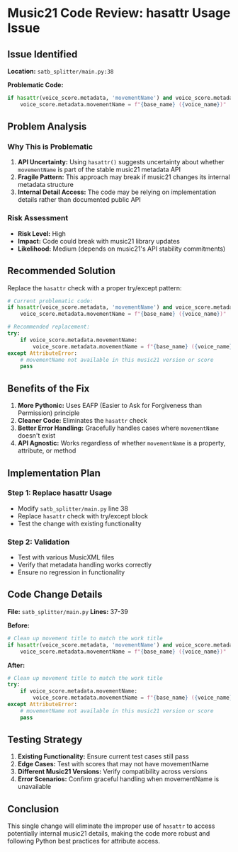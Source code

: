 # Music21 Code Review: hasattr Usage Issue

## Issue Identified

**Location:** `satb_splitter/main.py:38`

**Problematic Code:**
```python
if hasattr(voice_score.metadata, 'movementName') and voice_score.metadata.movementName:
    voice_score.metadata.movementName = f"{base_name} ({voice_name})"
```

## Problem Analysis

### Why This is Problematic

1. **API Uncertainty:** Using `hasattr()` suggests uncertainty about whether `movementName` is part of the stable music21 metadata API
2. **Fragile Pattern:** This approach may break if music21 changes its internal metadata structure
3. **Internal Detail Access:** The code may be relying on implementation details rather than documented public API

### Risk Assessment

- **Risk Level:** High
- **Impact:** Code could break with music21 library updates
- **Likelihood:** Medium (depends on music21's API stability commitments)

## Recommended Solution

Replace the `hasattr` check with a proper try/except pattern:

```python
# Current problematic code:
if hasattr(voice_score.metadata, 'movementName') and voice_score.metadata.movementName:
    voice_score.metadata.movementName = f"{base_name} ({voice_name})"

# Recommended replacement:
try:
    if voice_score.metadata.movementName:
        voice_score.metadata.movementName = f"{base_name} ({voice_name})"
except AttributeError:
    # movementName not available in this music21 version or score
    pass
```

## Benefits of the Fix

1. **More Pythonic:** Uses EAFP (Easier to Ask for Forgiveness than Permission) principle
2. **Cleaner Code:** Eliminates the `hasattr` check
3. **Better Error Handling:** Gracefully handles cases where `movementName` doesn't exist
4. **API Agnostic:** Works regardless of whether `movementName` is a property, attribute, or method

## Implementation Plan

### Step 1: Replace hasattr Usage
- Modify `satb_splitter/main.py` line 38
- Replace `hasattr` check with try/except block
- Test the change with existing functionality

### Step 2: Validation
- Test with various MusicXML files
- Verify that metadata handling works correctly
- Ensure no regression in functionality

## Code Change Details

**File:** `satb_splitter/main.py`
**Lines:** 37-39

**Before:**
```python
# Clean up movement title to match the work title
if hasattr(voice_score.metadata, 'movementName') and voice_score.metadata.movementName:
    voice_score.metadata.movementName = f"{base_name} ({voice_name})"
```

**After:**
```python
# Clean up movement title to match the work title
try:
    if voice_score.metadata.movementName:
        voice_score.metadata.movementName = f"{base_name} ({voice_name})"
except AttributeError:
    # movementName not available in this music21 version or score
    pass
```

## Testing Strategy

1. **Existing Functionality:** Ensure current test cases still pass
2. **Edge Cases:** Test with scores that may not have movementName
3. **Different Music21 Versions:** Verify compatibility across versions
4. **Error Scenarios:** Confirm graceful handling when movementName is unavailable

## Conclusion

This single change will eliminate the improper use of `hasattr` to access potentially internal music21 details, making the code more robust and following Python best practices for attribute access.